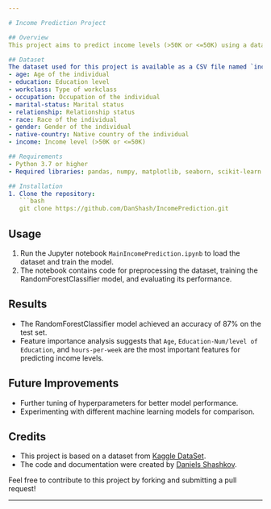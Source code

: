 ```yaml
---

# Income Prediction Project

## Overview
This project aims to predict income levels (>50K or <=50K) using a dataset containing demographic information such as age, education, workclass, occupation, etc. The dataset is preprocessed to handle categorical variables and then used to train a RandomForestClassifier model for prediction.

## Dataset
The dataset used for this project is available as a CSV file named `incomea.csv`. It contains the following columns:
- age: Age of the individual
- education: Education level
- workclass: Type of workclass
- occupation: Occupation of the individual
- marital-status: Marital status
- relationship: Relationship status
- race: Race of the individual
- gender: Gender of the individual
- native-country: Native country of the individual
- income: Income level (>50K or <=50K)

## Requirements
- Python 3.7 or higher
- Required libraries: pandas, numpy, matplotlib, seaborn, scikit-learn

## Installation
1. Clone the repository:
   ```bash
   git clone https://github.com/DanShash/IncomePrediction.git
   ```

## Usage
1. Run the Jupyter notebook `MainIncomePrediction.ipynb` to load the dataset and train the model.
2. The notebook contains code for preprocessing the dataset, training the RandomForestClassifier model, and evaluating its performance.

## Results
- The RandomForestClassifier model achieved an accuracy of 87% on the test set.
- Feature importance analysis suggests that `Age`, `Education-Num/level of Education`, and `hours-per-week` are the most important features for predicting income levels.

## Future Improvements
- Further tuning of hyperparameters for better model performance.
- Experimenting with different machine learning models for comparison.

## Credits
- This project is based on a dataset from [Kaggle DataSet](https://www.kaggle.com/datasets/wenruliu/adult-income-dataset).
- The code and documentation were created by [Daniels Shashkov](https://github.com/DanShash).

Feel free to contribute to this project by forking and submitting a pull request!

---
```


